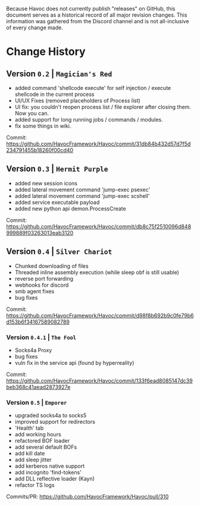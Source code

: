 Because Havoc does not currently publish "releases" on GitHub, this document serves as a historical record of all major revision changes. This information was gathered from the Discord channel and is not all-inclusive of every change made.

# Change History

## Version `0.2` | `Magician's Red`

- added command 'shellcode execute' for self injection / execute shellcode in the current process
- UI/UX Fixes (removed placeholders of Process list)
- UI fix: you couldn't reopen process list / file explorer after closing them. Now you can. 
- added support for long running jobs / commands / modules. 
- fix some things in wiki.

Commit: https://github.com/HavocFramework/Havoc/commit/31db84b432d57d7f5d234791455b18260f00cd40

## Version `0.3` | `Hermit Purple`

- added new session icons
- added lateral movement command 'jump-exec psexec' 
- added lateral movement command 'jump-exec scshell' 
- added service executable payload
- added new python api demon.ProcessCreate 

Commit: https://github.com/HavocFramework/Havoc/commit/db8c75f2510096d848999889f03263013eab3120 

## Version `0.4` | `Silver Chariot`

- Chunked downloading of files
- Threaded inline assembly execution (while sleep obf is still usable)
- reverse port forwarding
- webhooks for discord
- smb agent fixes
- bug fixes

Commit: https://github.com/HavocFramework/Havoc/commit/d98f8b692b9c0fe79b6d153b6f34167589082789 

### Version `0.4.1` | `The Fool`

- Socks4a Proxy 
- bug fixes
- vuln fix in the service api (found by hyperreality)

Commit: https://github.com/HavocFramework/Havoc/commit/133f6ead8085147dc39beb368c41aead2873927e

### Version `0.5` | `Emporer`

- upgraded socks4a to socks5
- improved support for redirectors
- 'Health' tab
- add working hours
- refactored BOF loader
- add several default BOFs
- add kill date
- add sleep jitter
- add kerberos native support
- add incognito 'find-tokens'
- add DLL reflective loader (Kayn)
- refactor TS logs

Commits/PR: https://github.com/HavocFramework/Havoc/pull/310
